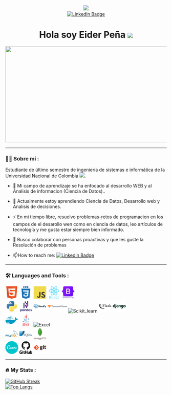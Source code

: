 <div id="header" align="center">
  <img src="https://media2.giphy.com/media/gjrYDwbjnK8x36xZIO/giphy.gif?cid=790b7611cf21c46744ed10d5787603931c60f757aba48ee1&rid=giphy.gif&ct=s" width="200"/>
</div>
<div id="badges" align="center">
  <a href="https://www.linkedin.com/in/eider-alejandro-pe%C3%B1a-dagua-9a001a208/" target="_blank">
    <img src="https://img.shields.io/badge/LinkedIn-blue?style=for-the-badge&logo=linkedin&logoColor=white" alt="LinkedIn Badge"/>
  </a>
</div>

<h1 id="name" align="center">
  Hola soy Eider Peña 
  <img src="https://media.giphy.com/media/hvRJCLFzcasrR4ia7z/giphy.gif" width="30px"/>
</h1>
<div align="center">
  <img src="https://media.giphy.com/media/dWesBcTLavkZuG35MI/giphy.gif" width="600" height="300"/>
</div>

---

### :woman_technologist: Sobre mí :
Estudiante de último semestre de ingeniería de sistemas e informática de la Universidad Nacional de Colombia
<img src="https://media.giphy.com/media/WUlplcMpOCEmTGBtBW/giphy.gif" width="30">.

- :telescope: Mi campo de aprendizaje se ha enfocado al desarrollo WEB y al Analisis de informacion (Ciencia de Datos)..

- :seedling: Actualmente estoy aprendiendo Ciencia de Datos, Desarrollo web y Analisis de decisiones.

- :zap: En mi tiempo libre,  resuelvo problemas-retos de programacion en los campos de el desarollo wen como en ciencia de datos, leo artículos de tecnología y me gusta estar siempre bien informado.

- 👯 Busco colaborar con personas proactivas y que les guste la Resolución de problemas

- :mailbox:How to reach me: [![Linkedin Badge](https://img.shields.io/badge/-kakbar-blue?style=flat&logo=Linkedin&logoColor=white)](https://www.linkedin.com/in/eider-alejandro-pe%C3%B1a-dagua-9a001a208/)



---

### :hammer_and_wrench: Languages and Tools :

<div>
  <img src="https://github.com/devicons/devicon/blob/master/icons/html5/html5-original.svg" title="HTML5" alt="HTML" width="40" height="40"/>
  <img src="https://github.com/devicons/devicon/blob/master/icons/css3/css3-plain-wordmark.svg"  title="CSS3" alt="CSS" width="40" height="40"/>
  <img src="https://github.com/devicons/devicon/blob/master/icons/javascript/javascript-original.svg" title="JavaScript" alt="JavaScript" width="40" height="40"/>
  <img src="https://github.com/devicons/devicon/blob/master/icons/react/react-original-wordmark.svg" title="React" alt="React" width="40" height="40"/>
  <img src="https://github.com/devicons/devicon/blob/master/icons/bootstrap/bootstrap-original-wordmark.svg" title="Bootstrap" alt="Bootstrap" width="40" height="40"/>
  <br>
  <img src="https://github.com/devicons/devicon/blob/master/icons/python/python-original.svg" title="Python" alt="Python" width="40" height="40"/>
  <img src="https://github.com/devicons/devicon/blob/master/icons/pandas/pandas-original-wordmark.svg" title="Pandas" alt="Pandas" width="40" height="40"/>
  <img src="https://github.com/devicons/devicon/blob/master/icons/numpy/numpy-original-wordmark.svg" title="Numpy" alt="Numpy" width="40" height="40"/>
  <img src="https://github.com/devicons/devicon/blob/master/icons/tensorflow/tensorflow-original-wordmark.svg" title="Tensorflow" alt="Tensorflow" width="60" height="40"/>
  <img src="https://upload.wikimedia.org/wikipedia/commons/thumb/0/05/Scikit_learn_logo_small.svg/260px-Scikit_learn_logo_small.svg.png?20180808062052" title="Scikit_learn" alt="Scikit_learn" width="60" height="40"/>
  <img src="https://github.com/devicons/devicon/blob/master/icons/flask/flask-original-wordmark.svg" title="Flask" alt="Flask" width="40" height="40"/>
  <img src="https://github.com/devicons/devicon/blob/master/icons/django/django-plain-wordmark.svg" title="Django" alt="Django" width="40" height="40"/>
  <br>
  <img src="https://github.com/devicons/devicon/blob/master/icons/docker/docker-plain.svg" title="Docker" alt="Docker" width="40" height="40"/>
  <img src="https://github.com/devicons/devicon/blob/master/icons/java/java-original-wordmark.svg" title="Java" alt="Java" width="40" height="40"/>
  <img src="https://cdn-icons-png.flaticon.com/512/732/732220.png" title="Excel" alt="Excel" width="40" height="40"/>
  <br>
  <img src="https://github.com/devicons/devicon/blob/master/icons/mysql/mysql-original-wordmark.svg" title="MySQL"  alt="MySQL" width="40" height="40"/>
  <img src="https://github.com/devicons/devicon/blob/master/icons/sqlite/sqlite-original-wordmark.svg" title="Sqlite"  alt="Sqlite" width="40" height="40"/>
  <img src="https://github.com/devicons/devicon/blob/master/icons/mongodb/mongodb-original-wordmark.svg" title="Mongodb"  alt="Mongodb" width="40" height="40"/>
  <br>
  <img src="https://github.com/devicons/devicon/blob/master/icons/canva/canva-original.svg" title="canva" alt="canva" width="40" height="40"/>
  <img src="https://github.com/devicons/devicon/blob/master/icons/github/github-original-wordmark.svg" title="github" **alt="github" height="40"/>
  <img src="https://github.com/devicons/devicon/blob/master/icons/git/git-original-wordmark.svg" title="Git" **alt="Git" width="40" height="40"/>
  
</div>

---

### :fire: My Stats :
[![GitHub Streak](http://github-readme-streak-stats.herokuapp.com?user=eider1939&theme=dark&locale=es)](https://git.io/streak-stats)<br>
[![Top Langs](https://github-readme-stats.vercel.app/api/top-langs/?username=eider1939&layout=compact&bg_color=000000&title_color=F1C40F&langs_count=8)](https://github.com/anuraghazra/github-readme-stats)
